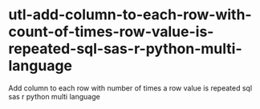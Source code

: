 # utl-add-column-to-each-row-with-count-of-times-row-value-is-repeated-sql-sas-r-python-multi-language
Add column to each row with number of times a row value is repeated sql sas r python multi language
